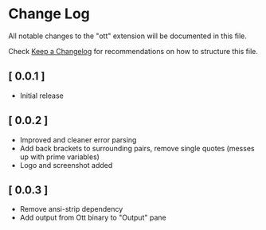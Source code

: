 # Change Log
All notable changes to the "ott" extension will be documented in this file.

Check [Keep a Changelog](http://keepachangelog.com/) for recommendations on how to structure this file.

## [ 0.0.1 ]
- Initial release

## [ 0.0.2 ]
- Improved and cleaner error parsing
- Add back brackets to surrounding pairs, remove single quotes (messes up with prime variables)
- Logo and screenshot added

## [ 0.0.3 ]
- Remove ansi-strip dependency
- Add output from Ott binary to "Output" pane 